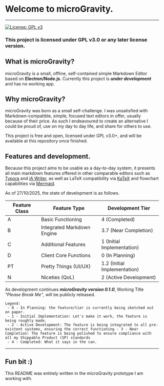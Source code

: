 # Welcome to microGravity.
---
[![License: GPL v3](https://img.shields.io/badge/License-GPLv3-blue.svg)](https://www.gnu.org/licenses/gpl-3.0)
### This project is licensed under GPL v3.0 or any later license version. 


## What is microGravity?

microGravity is a small, offline, self-contained simple Markdown Editor based on **Electron/Node.js**. Currently this project is ***under development*** and has no working app.

## Why microGravity?

microGravity was born as a small self-challenge. I was unsatisfied with Markdown-compatible, simple, focused text editors in offer, usually because of their price. As such I endeavoured to create an alternative I could be proud of, use on my day to day life, and share for others to use. 

This project is free and open, licensed under GPL v3.0+, and will be available at this repository once finished.

## Features and development.

Because this project aims to be usable as a day-to-day system, it presents all main markdown features offered in other comparable editors such as [Typora](https://typora.io) and [iA Writer](https://ia.net/writer), as well as LaTeX compatibility via [KaTeX](https://katex.org) and flowchart capabilities via [Mermaid](https://mermaid.js.org).

As of 27/10/2025, the state of development is as follows.

| Feature Class | Feature Type          | Development Tier            |
| ------------- | --------------------- | --------------------------- |
| A             | Basic Functioning     | 4 (Completed)               |
| B             | Integrated Markdown Engine       | 3.7 (Near Completion)       |
| C             | Additional Features   | 1 (Initial Implementation)  |
| D             | Client Core Functions | 0 (In Planning)             |
| PT            | Pretty Things (UI/UX) | 1.2 (Initial Implementation) |
| N             | Niceties (QoL)        | 2 (Active Development)      |

As development continues ***microGravity version 0.1.0***, Working Title *"Please Break Me"*, will be publicly released.

```
Legend: 
 - 0 - In Planning: the feature/tier is currently being sketched out on paper.
 - 1 - Initial Implementation: Let's make it work, the feature is being roughly made.
 - 2 - Active Development: The feature is being integrated to all pre-existent systems, ensuring the correct functioning - 3 - Near Completion: The feature is being polished to ensure compliance with all my Shippable Product (SP) standards
 - 4 - Completed: What it says in the can.
```
---

## Fun bit :)

This README was entirely written in the microGravity prototype I am working with.